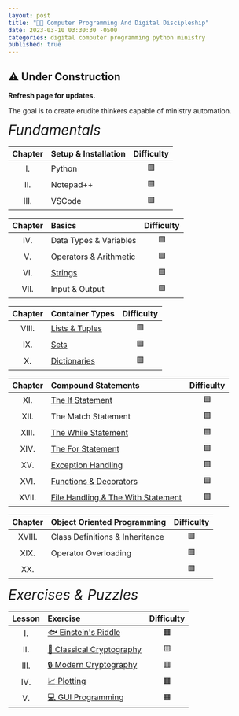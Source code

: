 ```yaml
---
layout: post
title: "👨‍💻 Computer Programming And Digital Discipleship"
date: 2023-03-10 03:30:30 -0500
categories: digital computer programming python ministry
published: true
---
```


<!-- 🕯️ -->

## ⚠️ Under Construction
**Refresh page for updates.**

The goal is to create erudite thinkers capable of ministry automation.

<!-- <span style="font-style:Italic;font-size:2em;">Computer Programming Courses</span> -->

<span style="font-style:Italic;font-size:2em;">Fundamentals</span>

<!-- <span style="font-size:1.4em;">Basics</span> -->

<!-- - I. Setup & Installation
- II. Understanding Data Types And Variables
- III. Operators And Precedence
- IV. String Manipulation
- Container Types
    - V. List, Tuple, & Range
    - VI. Sets - membership testing, removing duplicates, and computing mathematical operations
    - VII. Dictionaries
- VIII. Statements & Control Flow
- IX. 
- X.  -->

<!-- 🧮 -->

<!-- |Chapter|Exercise|Difficulty|
|:-:|:-|:-:|
|I.|⚙️ Setup & Installation|🟩|
|II.|🟰 Data Types & Variables|🟩|
|III.|🔣 Operators And Precedence|🟩|
|IV.|🧶 String Manipulation|🟩|
|V.|🔢 List, Tuple, & Range|🟩|
|VI.|🔱 Sets|🟩|
|VII.|📔 Dictionaries|🟩|
|VIII.|🌊 Statements & Control Flow|🟩|
|IX.|🔁 Iteration|🟩|
|X.|🪀 Function Definitions|🟩|
|XI.|🗜️ Classes & OOP|🟩|
|XII.|💾 File Handling|🟩|
|XIII.|🚫 Exception Handling|🟩| -->

<!-- |Chapter|Exercise|Difficulty|
|:-:|:-|:-:|
|I.|Setup & Installation|🟩|
|II.|Data Types & Variables|🟩|
|III.|Operators And Precedence|🟩|
|IV.|String Manipulation|🟩|
||Output & User Input||
|V.|Lists, Tuples, & Ranges|🟩|
|VI.|Sets|🟩|
|VII.|Dictionaries|🟩|
|VIII.|Conditional Statements|🟩|
|IX.|Iteration (loops)|🟩|
|X.|Function Definitions|🟩|
|XI.|Classes & OOP|🟩|
|XII.|File Handling|🟩|
|XIII.|Exception Handling|🟩|
||Metaprogramming|| -->

|Chapter|Setup & Installation|Difficulty|
|:-:|:-|:-:|
|I.|Python|🟩|
|II.|Notepad++|🟩|
|III.|VSCode|🟩|

|Chapter|Basics|Difficulty|
|:-:|:-|:-:|
|IV.|Data Types & Variables|🟩|
|V.|Operators & Arithmetic|🟩|
|VI.|[Strings](http://bit.ly/429ULly)|🟩|
|VII.|Input & Output|🟩|

<!-- <span style="font-size:1.4em;">Container Types</span> -->

|Chapter|Container Types|Difficulty|
|:-:|:-|:-:|
|VIII.|[Lists & Tuples](http://bit.ly/3JOvG8L)|🟩|
|IX.|[Sets](http://bit.ly/42x2XfW)|🟩|
|X.|[Dictionaries](http://bit.ly/3Jr383I)|🟩|

<!-- <span style="font-size:1.4em;">Compound Statements</span> -->

|Chapter|Compound Statements|Difficulty|
|:-:|:-|:-:|
|XI.|[The If Statement](http://bit.ly/3YUrZm0)|🟩|
|XII.|The Match Statement|🟩|
|XIII.|[The While Statement](http://bit.ly/426oyvm)|🟩|
|XIV.|[The For Statement](http://bit.ly/3ZYw2Pk)|🟩|
|XV.|[Exception Handling](http://bit.ly/3U3rIfW)|🟩|
|XVI.|[Functions & Decorators](http://bit.ly/3KbJ8DL)|🟩|
|XVII.|[File Handling & The With Statement](http://bit.ly/40xUxTC)|🟩|

<!-- <span style="font-size:1.4em;">???</span> -->

|Chapter|Object Oriented Programming|Difficulty|
|:-:|:-|:-:|
|XVIII.|Class Definitions & Inheritance|🟩|
|XIX.|Operator Overloading|🟩|
|XX.||🟩|

<!-- The control flow of a Python program is regulated by conditional statements, loops, and function calls. -->

<!-- |XIV.||🟩|
|XV.||🟩| -->

<!-- **Sets** - Membership testing, removing duplicates, and computing mathematical operations -->

<span style="font-style:Italic;font-size:2em;">Exercises & Puzzles</span>

<!-- This section is analogous to what lifting weights is to body builders, mental exercise is to computer programmers. Practice and exercise. This section is optional and not required to advance to our ministry automation course. -->


<!-- <span style="font-style:Italic;font-size:1.4em;">Easy</span>
<span style="font-style:Italic;font-size:1.4em;">Intermediate</span> -->

<!-- - I. <span style="color:darkorange;">Einstein's Riddle</span> 🟠
- II. <span style="color:darkgreen;">Classical Cryptography</span> 🟢
- III. <span style="color:darkred;">Modern Cryptography</span> 🔴
- IV. <span style="color:goldenrod;">Plotting</span> 🟡
- V. <span style="color:goldenrod;">GUI Programming</span> 🟡 -->

<!-- - I. Einstein's Riddle 🟠🟧
- II. Classical Cryptography 🟢🟩
- III. Modern Cryptography 🔴🟥
- IV. Plotting 🟡🟨
- V. GUI Programming 🟡🟨 -->

|Lesson|Exercise|Difficulty|
|:-:|:-|:-:|
|I.|[🐟 Einstein's Riddle](https://bit.ly/3J4ZXOP)|🟧|
|II.|[🔑 Classical Cryptography](http://bit.ly/3kZ2D8V)|🟨|
|III.|[🔒 Modern Cryptography](http://bit.ly/3mKveiw)|🟥|
|IV.|[📈 Plotting](http://bit.ly/3mDZtYz)|🟧|
|V.|[💻 GUI Programming](http://bit.ly/3mE14hc)|🟧|

<!-- <span style="font-style:Italic;font-size:1.4em;">Advanced</span> -->


<script>
    var refTagger = {
        settings: {
            bibleVersion: 'ESV'
        }
    }; 

    (function(d, t) {
        var n=d.querySelector('[nonce]');
        refTagger.settings.nonce = n && (n.nonce||n.getAttribute('nonce'));
        var g = d.createElement(t), s = d.getElementsByTagName(t)[0];
        g.src = 'https://api.reftagger.com/v2/RefTagger.js';
        g.nonce = refTagger.settings.nonce;
        s.parentNode.insertBefore(g, s);
    }(document, 'script'));
</script>